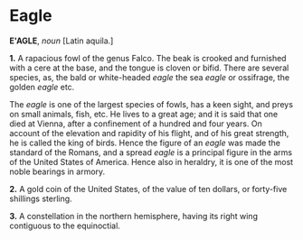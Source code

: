 # Eagle

**E'AGLE**, _noun_ \[Latin aquila.\]

**1.** A rapacious fowl of the genus Falco. The beak is crooked and furnished with a cere at the base, and the tongue is cloven or bifid. There are several species, as, the bald or white-headed _eagle_ the sea _eagle_ or ossifrage, the golden _eagle_ etc.

The _eagle_ is one of the largest species of fowls, has a keen sight, and preys on small animals, fish, etc. He lives to a great age; and it is said that one died at Vienna, after a confinement of a hundred and four years. On account of the elevation and rapidity of his flight, and of his great strength, he is called the king of birds. Hence the figure of an _eagle_ was made the standard of the Romans, and a spread _eagle_ is a principal figure in the arms of the United States of America. Hence also in heraldry, it is one of the most noble bearings in armory.

**2.** A gold coin of the United States, of the value of ten dollars, or forty-five shillings sterling.

**3.** A constellation in the northern hemisphere, having its right wing contiguous to the equinoctial.
